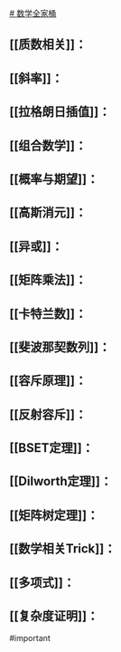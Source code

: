 [# 数学全家桶](https://zhuanlan.zhihu.com/p/716987334)
## [[质数相关]]：

## [[斜率]]：
## [[拉格朗日插值]]：

## [[组合数学]]：

## [[概率与期望]]：

## [[高斯消元]]：
## [[异或]]：

## [[矩阵乘法]]：

## [[卡特兰数]]：

## [[斐波那契数列]]：

## [[容斥原理]]：
## [[反射容斥]]：

## [[BSET定理]]：

## [[Dilworth定理]]：

## [[矩阵树定理]]：
## [[数学相关Trick]]：

## [[多项式]]：

## [[复杂度证明]]：



#important 